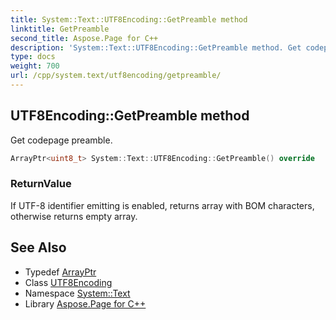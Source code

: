 ```yaml
---
title: System::Text::UTF8Encoding::GetPreamble method
linktitle: GetPreamble
second_title: Aspose.Page for C++
description: 'System::Text::UTF8Encoding::GetPreamble method. Get codepage preamble in C++.'
type: docs
weight: 700
url: /cpp/system.text/utf8encoding/getpreamble/
---
```

## UTF8Encoding::GetPreamble method


Get codepage preamble.

```cpp
ArrayPtr<uint8_t> System::Text::UTF8Encoding::GetPreamble() override
```


### ReturnValue

If UTF-8 identifier emitting is enabled, returns array with BOM characters, otherwise returns empty array.

## See Also

* Typedef [ArrayPtr](../../../system/arrayptr/)
* Class [UTF8Encoding](../)
* Namespace [System::Text](../../)
* Library [Aspose.Page for C++](../../../)
